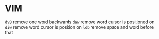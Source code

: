 # VIM

`dvB` remove one word backwards
`daw` remove word cursor is positioned on
`diw` remove word cursor is position on
`ldb` remove space and word before that 

